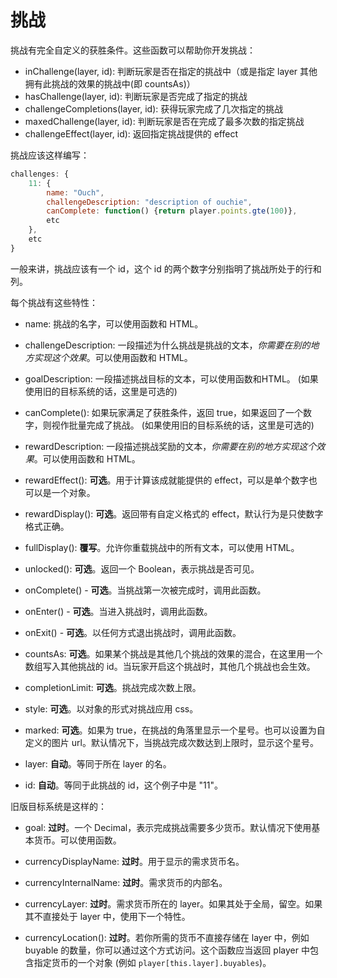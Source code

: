 # 挑战

挑战有完全自定义的获胜条件。这些函数可以帮助你开发挑战：

- inChallenge(layer, id): 判断玩家是否在指定的挑战中（或是指定 layer 其他拥有此挑战的效果的挑战中(即 countsAs)）
- hasChallenge(layer, id): 判断玩家是否完成了指定的挑战
- challengeCompletions(layer, id): 获得玩家完成了几次指定的挑战
- maxedChallenge(layer, id): 判断玩家是否在完成了最多次数的指定挑战
- challengeEffect(layer, id): 返回指定挑战提供的 effect

挑战应该这样编写：

```js
challenges: {
    11: {
        name: "Ouch",
        challengeDescription: "description of ouchie",
        canComplete: function() {return player.points.gte(100)},
        etc
    },
    etc
}
```

一般来讲，挑战应该有一个 id，这个 id 的两个数字分别指明了挑战所处于的行和列。

每个挑战有这些特性：

- name: 挑战的名字，可以使用函数和 HTML。

- challengeDescription: 一段描述为什么挑战是挑战的文本，*你需要在别的地方实现这个效果*。可以使用函数和 HTML。

- goalDescription: 一段描述挑战目标的文本，可以使用函数和HTML。 (如果使用旧的目标系统的话，这里是可选的)

- canComplete(): 如果玩家满足了获胜条件，返回 true，如果返回了一个数字，则视作批量完成了挑战。 (如果使用旧的目标系统的话，这里是可选的)

- rewardDescription: 一段描述挑战奖励的文本，*你需要在别的地方实现这个效果*。可以使用函数和 HTML。

- rewardEffect(): **可选**。用于计算该成就能提供的 effect，可以是单个数字也可以是一个对象。

- rewardDisplay(): **可选**。返回带有自定义格式的 effect，默认行为是只使数字格式正确。

- fullDisplay(): **覆写**。允许你重载挑战中的所有文本，可以使用 HTML。

- unlocked(): **可选**。返回一个 Boolean，表示挑战是否可见。

- onComplete() - **可选**。当挑战第一次被完成时，调用此函数。

- onEnter() - **可选**。当进入挑战时，调用此函数。

- onExit() - **可选**。以任何方式退出挑战时，调用此函数。

- countsAs: **可选**。如果某个挑战是其他几个挑战的效果的混合，在这里用一个数组写入其他挑战的 id。当玩家开启这个挑战时，其他几个挑战也会生效。

- completionLimit: **可选**。挑战完成次数上限。

- style: **可选**。以对象的形式对挑战应用 css。

- marked: **可选**。如果为 true，在挑战的角落里显示一个星号。也可以设置为自定义的图片 url。默认情况下，当挑战完成次数达到上限时，显示这个星号。

- layer: **自动**。等同于所在 layer 的名。

- id: **自动**。等同于此挑战的 id，这个例子中是 "11"。



旧版目标系统是这样的：

- goal: **过时**。一个 Decimal，表示完成挑战需要多少货币。默认情况下使用基本货币。可以使用函数。

- currencyDisplayName: **过时**。用于显示的需求货币名。

- currencyInternalName: **过时**。需求货币的内部名。

- currencyLayer: **过时**。需求货币所在的 layer。如果其处于全局，留空。如果其不直接处于 layer 中，使用下一个特性。

- currencyLocation(): **过时**。若你所需的货币不直接存储在 layer 中，例如 buyable 的数量，你可以通过这个方式访问。这个函数应当返回 player 中包含指定货币的一个对象 (例如 `player[this.layer].buyables`)。

